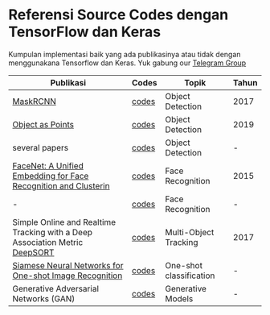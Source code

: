 # Referensi Source Codes dengan TensorFlow dan Keras
Kumpulan implementasi baik yang ada publikasinya atau tidak dengan menggunakana Tensorflow dan Keras.
Yuk gabung our [Telegram Group](https://t.me/tf_idd)


| Publikasi         | Codes                                   | Topik                   |  Tahun |           
| -------------     | -------------                            | -------------          | --------|
| [MaskRCNN](https://arxiv.org/abs/1703.06870)| [codes](https://github.com/matterport/Mask_RCNN) | Object Detection | 2017 |
| [Object as Points](https://arxiv.org/abs/1904.07850) | [codes](https://github.com/see--/keras-centernet) | Object Detection | 2019|
| several papers | [codes](https://github.com/KerasKorea/KerasObjectDetector) | Object Detection| - |
| [FaceNet: A Unified Embedding for Face Recognition and Clusterin](https://arxiv.org/abs/1503.03832) |  [codes](https://github.com/MarkoOrescanin/keras-face-recognition) | Face Recognition | 2015 |
| - | [codes](https://github.com/ildoonet/deepface) | Face Recognition | - |
| Simple Online and Realtime Tracking with a Deep Association Metric [DeepSORT](https://arxiv.org/abs/1703.07402) | [codes](https://github.com/nwojke/deep_sort) | Multi-Object Tracking| 2017|
| [Siamese Neural Networks for One-shot Image Recognition](https://www.cs.cmu.edu/~rsalakhu/papers/oneshot1.pdf) | [codes](https://github.com/sorenbouma/keras-oneshot) | One-shot classification | - |
| Generative Adversarial Networks (GAN) | [codes](https://github.com/eriklindernoren/Keras-GAN) | Generative Models | - |



